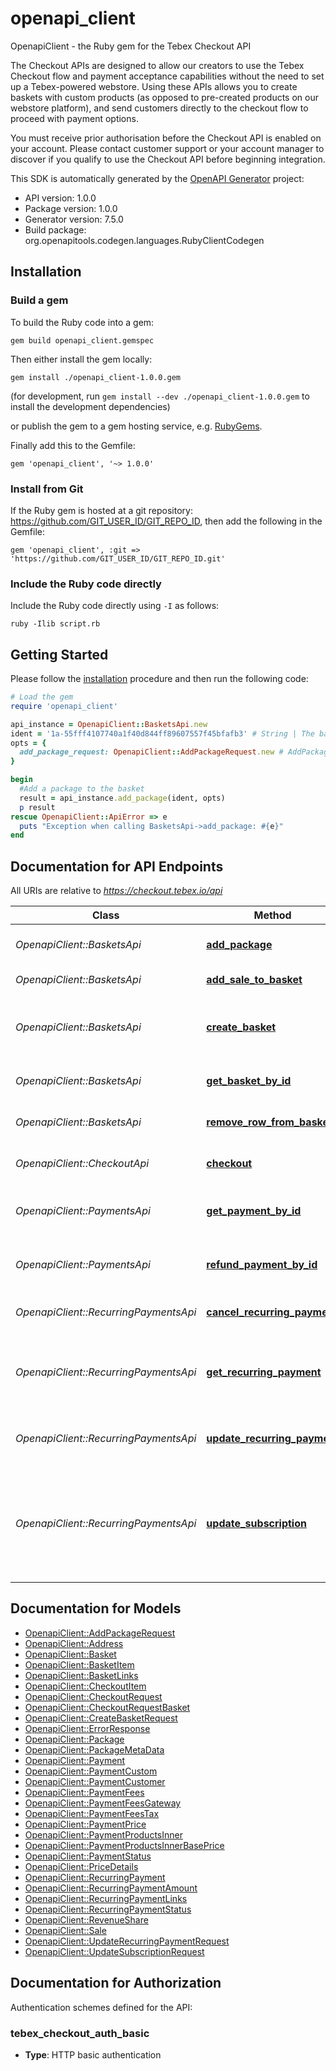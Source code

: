 # openapi_client

OpenapiClient - the Ruby gem for the Tebex Checkout API

The Checkout APIs are designed to allow our creators to use the Tebex Checkout flow and payment acceptance capabilities without the need to set up a Tebex-powered webstore. Using these APIs allows you to create baskets with custom products (as opposed to pre-created products on our webstore platform), and send customers directly to the checkout flow to proceed with payment options.

You must receive prior authorisation before the Checkout API is enabled on your account. Please contact customer support or your account manager to discover if you qualify to use the Checkout API before beginning integration.

This SDK is automatically generated by the [OpenAPI Generator](https://openapi-generator.tech) project:

- API version: 1.0.0
- Package version: 1.0.0
- Generator version: 7.5.0
- Build package: org.openapitools.codegen.languages.RubyClientCodegen

## Installation

### Build a gem

To build the Ruby code into a gem:

```shell
gem build openapi_client.gemspec
```

Then either install the gem locally:

```shell
gem install ./openapi_client-1.0.0.gem
```

(for development, run `gem install --dev ./openapi_client-1.0.0.gem` to install the development dependencies)

or publish the gem to a gem hosting service, e.g. [RubyGems](https://rubygems.org/).

Finally add this to the Gemfile:

    gem 'openapi_client', '~> 1.0.0'

### Install from Git

If the Ruby gem is hosted at a git repository: https://github.com/GIT_USER_ID/GIT_REPO_ID, then add the following in the Gemfile:

    gem 'openapi_client', :git => 'https://github.com/GIT_USER_ID/GIT_REPO_ID.git'

### Include the Ruby code directly

Include the Ruby code directly using `-I` as follows:

```shell
ruby -Ilib script.rb
```

## Getting Started

Please follow the [installation](#installation) procedure and then run the following code:

```ruby
# Load the gem
require 'openapi_client'

api_instance = OpenapiClient::BasketsApi.new
ident = '1a-55fff4107740a1f40d844ff89607557f45bfafb3' # String | The basket identifier.
opts = {
  add_package_request: OpenapiClient::AddPackageRequest.new # AddPackageRequest | 
}

begin
  #Add a package to the basket
  result = api_instance.add_package(ident, opts)
  p result
rescue OpenapiClient::ApiError => e
  puts "Exception when calling BasketsApi->add_package: #{e}"
end

```

## Documentation for API Endpoints

All URIs are relative to *https://checkout.tebex.io/api*

Class | Method | HTTP request | Description
------------ | ------------- | ------------- | -------------
*OpenapiClient::BasketsApi* | [**add_package**](docs/BasketsApi.md#add_package) | **POST** /baskets/{ident}/packages | Add a package to the basket
*OpenapiClient::BasketsApi* | [**add_sale_to_basket**](docs/BasketsApi.md#add_sale_to_basket) | **POST** /baskets/{ident}/sales | Add a sale to the basket
*OpenapiClient::BasketsApi* | [**create_basket**](docs/BasketsApi.md#create_basket) | **POST** /baskets | Create a basket that can be used to pay for items
*OpenapiClient::BasketsApi* | [**get_basket_by_id**](docs/BasketsApi.md#get_basket_by_id) | **GET** /baskets/{ident} | Fetch a basket by its identifier
*OpenapiClient::BasketsApi* | [**remove_row_from_basket**](docs/BasketsApi.md#remove_row_from_basket) | **DELETE** /baskets/{ident}/packages/{row.id} | Remove a row from the basket
*OpenapiClient::CheckoutApi* | [**checkout**](docs/CheckoutApi.md#checkout) | **POST** /checkout | Create a checkout request
*OpenapiClient::PaymentsApi* | [**get_payment_by_id**](docs/PaymentsApi.md#get_payment_by_id) | **GET** /payments/{txnId}?type&#x3D;txn_id | Fetch a payment by its transaction ID
*OpenapiClient::PaymentsApi* | [**refund_payment_by_id**](docs/PaymentsApi.md#refund_payment_by_id) | **POST** /payments/{txnId}/refund?type&#x3D;txn_id | Refund a payment by its transaction ID
*OpenapiClient::RecurringPaymentsApi* | [**cancel_recurring_payment**](docs/RecurringPaymentsApi.md#cancel_recurring_payment) | **DELETE** /recurring-payments/{reference} | Cancel a recurring payment
*OpenapiClient::RecurringPaymentsApi* | [**get_recurring_payment**](docs/RecurringPaymentsApi.md#get_recurring_payment) | **GET** /recurring-payments/{reference} | Fetch a recurring payment (subscription) by its reference
*OpenapiClient::RecurringPaymentsApi* | [**update_recurring_payment**](docs/RecurringPaymentsApi.md#update_recurring_payment) | **PUT** /recurring-payments/{reference}/status | Pause or reactivate a recurring payment
*OpenapiClient::RecurringPaymentsApi* | [**update_subscription**](docs/RecurringPaymentsApi.md#update_subscription) | **PUT** /recurring-payments/{reference} | Update a subscription with a new product / amount to pay - replacing the existing product


## Documentation for Models

 - [OpenapiClient::AddPackageRequest](docs/AddPackageRequest.md)
 - [OpenapiClient::Address](docs/Address.md)
 - [OpenapiClient::Basket](docs/Basket.md)
 - [OpenapiClient::BasketItem](docs/BasketItem.md)
 - [OpenapiClient::BasketLinks](docs/BasketLinks.md)
 - [OpenapiClient::CheckoutItem](docs/CheckoutItem.md)
 - [OpenapiClient::CheckoutRequest](docs/CheckoutRequest.md)
 - [OpenapiClient::CheckoutRequestBasket](docs/CheckoutRequestBasket.md)
 - [OpenapiClient::CreateBasketRequest](docs/CreateBasketRequest.md)
 - [OpenapiClient::ErrorResponse](docs/ErrorResponse.md)
 - [OpenapiClient::Package](docs/Package.md)
 - [OpenapiClient::PackageMetaData](docs/PackageMetaData.md)
 - [OpenapiClient::Payment](docs/Payment.md)
 - [OpenapiClient::PaymentCustom](docs/PaymentCustom.md)
 - [OpenapiClient::PaymentCustomer](docs/PaymentCustomer.md)
 - [OpenapiClient::PaymentFees](docs/PaymentFees.md)
 - [OpenapiClient::PaymentFeesGateway](docs/PaymentFeesGateway.md)
 - [OpenapiClient::PaymentFeesTax](docs/PaymentFeesTax.md)
 - [OpenapiClient::PaymentPrice](docs/PaymentPrice.md)
 - [OpenapiClient::PaymentProductsInner](docs/PaymentProductsInner.md)
 - [OpenapiClient::PaymentProductsInnerBasePrice](docs/PaymentProductsInnerBasePrice.md)
 - [OpenapiClient::PaymentStatus](docs/PaymentStatus.md)
 - [OpenapiClient::PriceDetails](docs/PriceDetails.md)
 - [OpenapiClient::RecurringPayment](docs/RecurringPayment.md)
 - [OpenapiClient::RecurringPaymentAmount](docs/RecurringPaymentAmount.md)
 - [OpenapiClient::RecurringPaymentLinks](docs/RecurringPaymentLinks.md)
 - [OpenapiClient::RecurringPaymentStatus](docs/RecurringPaymentStatus.md)
 - [OpenapiClient::RevenueShare](docs/RevenueShare.md)
 - [OpenapiClient::Sale](docs/Sale.md)
 - [OpenapiClient::UpdateRecurringPaymentRequest](docs/UpdateRecurringPaymentRequest.md)
 - [OpenapiClient::UpdateSubscriptionRequest](docs/UpdateSubscriptionRequest.md)


## Documentation for Authorization


Authentication schemes defined for the API:
### tebex_checkout_auth_basic

- **Type**: HTTP basic authentication

